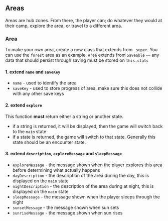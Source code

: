 ## Areas

Areas are hub zones. From there, the player can; do whatever they would at their camp, explore the area, or travel to a different area.

### Area

To make your own area, create a new class that extends from `_super`. You can use the `forest` area as an example.
`Area` extends from `Saveable` — any data that should persist through saving must be stored on `this.stats`

#### 1. extend `name` and `saveKey`
  - `name` - used to identify the area
  - `saveKey` - used to store progress of area, make sure this does not collide with any other save keys

#### 2. extend `explore`
This function **must** return either a string or another state.
  - if a string is returned, it will be displayed, then the game will switch back to the `main` state
  - if a state is returned, the game will switch to that state. Generally this state should be an encounter state.

#### 3. extend `description`, `exploreMessage` and `sleepMessage`
  - `exploreMessage` - the message shown when the player explores this area before determining what actually happens
  - `dayDescription` - the description of the area during the day, this is displayed on the `main` state
  - `nightDescription` - the description of the area during at night, this is displayed on the `main` state
  - `sleepMessage` - the message shown when the player sleeps through the night
  - `sunsetMessage` - the message shown when sun sets
  - `sunriseMessage` - the message shown when sun rises